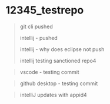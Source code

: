 # 12345_testrepo

> git cli pushed
> 
> intellij - pushed
> 
> intellij - why does eclipse not push
> 
> intellij testing sanctioned repo4

> vscode - testing commit

>  github desktop - testing commit

> intelliJ updates with appid4